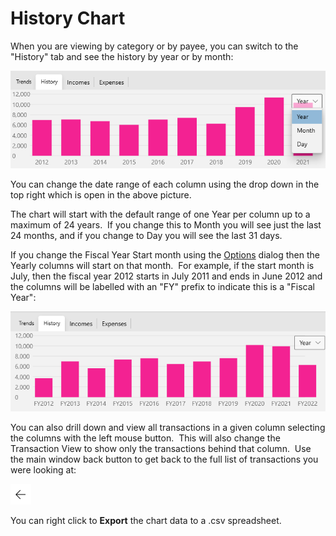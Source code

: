 # History Chart

When you are viewing by category or by payee, you can switch to the "History" tab and see the history by year or by month:

![](../Images/History%20Chart.png)

You can change the date range of each column using the drop down in the top right which is open in the above picture.

The chart will start with the default range of one Year per column up to a maximum of 24 years.  If you change this to Month you will see just the last 24 months, and if you change to Day you will see the last 31 days.

If you change the Fiscal Year Start month using the [Options](../Basics/Options.md) dialog then the Yearly columns will start on that month.  For example, if the start month is July, then the fiscal year 2012 starts in July 2011 and ends in June 2012 and the columns will be labelled with an "FY" prefix to indicate this is a "Fiscal Year":

![](../Images/History%20Chart1.png)

You can also drill down and view all transactions in a given column selecting the columns with the left mouse button.  This will also change the Transaction View to show only the transactions behind that column.  Use the main window back button to get back to the full list of transactions you were looking at:

![](../Images/History%20Chart2.png)

You can right click to **Export**  the chart data to a .csv spreadsheet.





